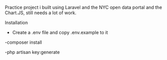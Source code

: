 Practice project i built using Laravel and the NYC open data portal and the Chart.JS, still needs a lot of work.

Installation
- Create a .env file and copy .env.example to it 

-composer install

-php artisan key:generate
